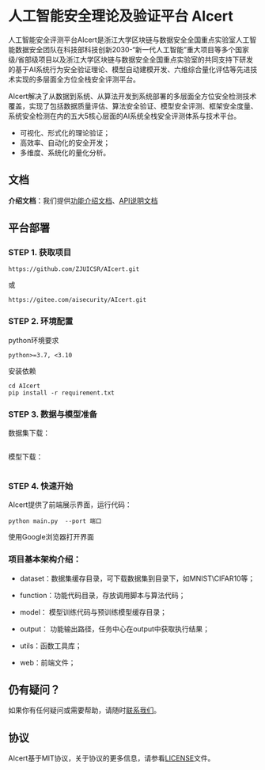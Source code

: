 # 人工智能安全理论及验证平台 AIcert
人工智能安全评测平台AIcert是浙江大学区块链与数据安全全国重点实验室人工智能数据安全团队在科技部科技创新2030-“新一代人工智能”重大项目等多个国家级/省部级项目以及浙江大学区块链与数据安全全国重点实验室的共同支持下研发的基于AI系统行为安全验证理论、模型自动建模开发、六维综合量化评估等先进技术实现的多层面全方位全栈安全评测平台。

AIcert解决了从数据到系统、从算法开发到系统部署的多层面全方位安全检测技术覆盖，实现了包括数据质量评估、算法安全验证、模型安全评测、框架安全度量、系统安全检测在内的五大5核心层面的AI系统全栈安全评测体系与技术平台。

- 可视化、形式化的理论验证；
- 高效率、自动化的安全开发；
- 多维度、系统化的量化分析。

## 文档

**介绍文档**：我们提供[功能介绍文档](https://github.com/ZJUICSR/AIcert/blob/main/web/static/pdf/AI%E5%B9%B3%E5%8F%B0%E4%BB%8B%E7%BB%8D%E6%96%87%E6%A1%A3v8.pdf)、[API说明文档]()

## 平台部署

<!-- ### 平台整体部署 -->
### STEP 1. 获取项目
```
https://github.com/ZJUICSR/AIcert.git
``` 
或
```
https://gitee.com/aisecurity/AIcert.git
``` 
### STEP 2. 环境配置
python环境要求
```
python>=3.7, <3.10
```
安装依赖
```
cd AIcert
pip install -r requirement.txt
```

### STEP 3. 数据与模型准备
数据集下载：
```

```

模型下载：
```

```

### STEP 4. 快速开始

AIcert提供了前端展示界面，运行代码：
```
python main.py  --port 端口
```
使用Google浏览器打开界面


 ### 项目基本架构介绍：
 <!-- - config: web运行时的设置（不需要管）   -->
<!-- - logs: 日志存储文件，暂时没做   -->
 - dataset：数据集缓存目录，可下载数据集到目录下，如MNIST\CIFAR10等；

 - function：功能代码目录，存放调用脚本与算法代码；

 - model： 模型训练代码与预训练模型缓存目录；

 - output： 功能输出路径，任务中心在output中获取执行结果；

 - utils：函数工具库； 

 - web：前端文件；  

<!-- ### web目录：

static 为静态目录，其下的所有文件在整个flask框架启动后，前端都可以访问到，flask也可以自行指定static目录  
templates：存储所有的前端html页面  
view：后台与前端的接口，每个python文件为一个蓝图，在flask生成时需要进行注册。 -->

## 仍有疑问？
如果你有任何疑问或需要帮助，请随时[联系我们](zju.aicert@gmail.com)。

## 协议
AIcert基于MIT协议，关于协议的更多信息，请参看[LICENSE](https://github.com/ZJUICSR/AIcert/blob/main/LICENSE)文件。